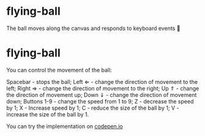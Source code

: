 # flying-ball
The ball moves along the canvas and responds to keyboard events &#127936;

# flying-ball
You can control the movement of the ball:

Spacebar - stops the ball;
Left &lArr; - change the direction of movement to the left;
Right &rArr; - change the direction of movement to the right;
Up &uArr; - change the direction of movement up;
Down &dArr; - change the direction of movement down;
Buttons 1-9 - change the speed from 1 to 9;
Z - decrease the speed by 1;
X - Increase speed by 1;
C - reduce the size of the ball by 1;
V - increase the size of the ball by 1.

You can try the implementation on [codepen.io](https://codepen.io/anar_agaev/pen/ZEELRMj "You can try flying-ball on codepen")   
